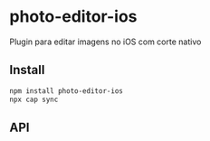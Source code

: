 # photo-editor-ios

Plugin para editar imagens no iOS com corte nativo

## Install

```bash
npm install photo-editor-ios
npx cap sync
```

## API

<docgen-index></docgen-index>

<docgen-api>
<!-- run docgen to generate docs from the source -->
<!-- More info: https://github.com/ionic-team/capacitor-docgen -->
</docgen-api>
